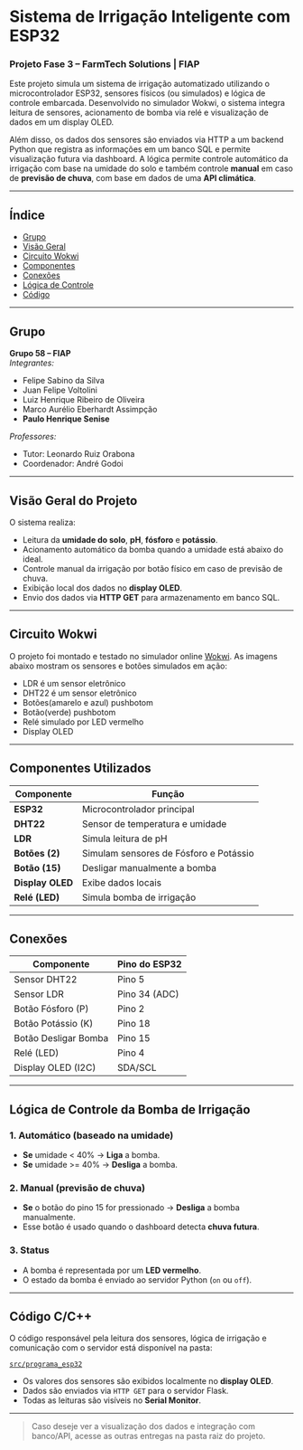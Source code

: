 # Sistema de Irrigação Inteligente com ESP32  
### Projeto Fase 3 – FarmTech Solutions | FIAP

Este projeto simula um sistema de irrigação automatizado utilizando o microcontrolador ESP32, sensores físicos (ou simulados) e lógica de controle embarcada. Desenvolvido no simulador Wokwi, o sistema integra leitura de sensores, acionamento de bomba via relé e visualização de dados em um display OLED.

Além disso, os dados dos sensores são enviados via HTTP a um backend Python que registra as informações em um banco SQL e permite visualização futura via dashboard. A lógica permite controle automático da irrigação com base na umidade do solo e também controle **manual** em caso de **previsão de chuva**, com base em dados de uma **API climática**.

---

## Índice

- [ Grupo](#-grupo)
- [ Visão Geral](#-visão-geral-do-projeto)
- [ Circuito Wokwi](#-circuito-wokwi)
- [ Componentes](#-componentes-utilizados)
- [ Conexões](#-conexões)
- [ Lógica de Controle](#-lógica-de-controle-da-bomba-de-irrigação)
- [ Código](#-código-cc)

---

## Grupo

**Grupo 58 – FIAP**  
*Integrantes:*
- Felipe Sabino da Silva  
- Juan Felipe Voltolini  
- Luiz Henrique Ribeiro de Oliveira  
- Marco Aurélio Eberhardt Assimpção  
- **Paulo Henrique Senise**  

*Professores:*  
- Tutor: Leonardo Ruiz Orabona  
- Coordenador: André Godoi

---

## Visão Geral do Projeto

O sistema realiza:
- Leitura da **umidade do solo**, **pH**, **fósforo** e **potássio**.
- Acionamento automático da bomba quando a umidade está abaixo do ideal.
- Controle manual da irrigação por botão físico em caso de previsão de chuva.
- Exibição local dos dados no **display OLED**.
- Envio dos dados via **HTTP GET** para armazenamento em banco SQL.

---

## Circuito Wokwi

O projeto foi montado e testado no simulador online [Wokwi](https://wokwi.com). As imagens abaixo mostram os sensores e botões simulados em ação:



- LDR é um sensor eletrônico
- DHT22 é um sensor eletrônico
- Botões(amarelo e azul) pushbotom
- Botão(verde) pushbotom
- Relé simulado por LED vermelho 
- Display OLED 

---

## Componentes Utilizados

| Componente        | Função                                  |
|-------------------|------------------------------------------|
| **ESP32**         | Microcontrolador principal                |
| **DHT22**         | Sensor de temperatura e umidade           |
| **LDR**           | Simula leitura de pH                      |
| **Botões (2)**    | Simulam sensores de Fósforo e Potássio    |
| **Botão (15)**    | Desligar manualmente a bomba              |
| **Display OLED**  | Exibe dados locais                        |
| **Relé (LED)**    | Simula bomba de irrigação                 |

---

## Conexões

| Componente            | Pino do ESP32  |
|-----------------------|----------------|
| Sensor DHT22          | Pino 5         |
| Sensor LDR            | Pino 34 (ADC)  |
| Botão Fósforo (P)     | Pino 2         |
| Botão Potássio (K)    | Pino 18        |
| Botão Desligar Bomba  | Pino 15        |
| Relé (LED)            | Pino 4         |
| Display OLED (I2C)    | SDA/SCL        |

---

## Lógica de Controle da Bomba de Irrigação

### 1. **Automático (baseado na umidade)**
- **Se** umidade < 40% → **Liga** a bomba.
- **Se** umidade >= 40% → **Desliga** a bomba.

### 2. **Manual (previsão de chuva)**
- **Se** o botão do pino 15 for pressionado → **Desliga** a bomba manualmente.
- Esse botão é usado quando o dashboard detecta **chuva futura**.

### 3. **Status**
- A bomba é representada por um **LED vermelho**.
- O estado da bomba é enviado ao servidor Python (`on` ou `off`).

---

## Código C/C++

O código responsável pela leitura dos sensores, lógica de irrigação e comunicação com o servidor está disponível na pasta:

 [`src/programa_esp32`](./src/programa_esp32)

- Os valores dos sensores são exibidos localmente no **display OLED**.
- Dados são enviados via `HTTP GET` para o servidor Flask.
- Todas as leituras são visíveis no **Serial Monitor**.

---

> Caso deseje ver a visualização dos dados e integração com banco/API, acesse as outras entregas na pasta raiz do projeto.
